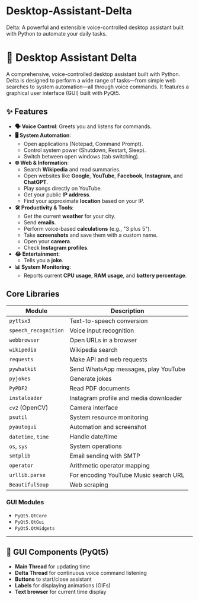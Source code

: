 # Desktop-Assistant-Delta
Delta: A powerful and extensible voice-controlled desktop assistant built with Python to automate your daily tasks.
# 🤖 Desktop Assistant Delta

A comprehensive, voice-controlled desktop assistant built with Python. Delta is designed to perform a wide range of tasks—from simple web searches to system automation—all through voice commands. It features a graphical user interface (GUI) built with PyQt5.

## ✨ Features

-   **🗣️ Voice Control**: Greets you and listens for commands.
-   **🖥️ System Automation**:
    -   Open applications (Notepad, Command Prompt).
    -   Control system power (Shutdown, Restart, Sleep).
    -   Switch between open windows (tab switching).
-   **🌐 Web & Information**:
    -   Search **Wikipedia** and read summaries.
    -   Open websites like **Google**, **YouTube**, **Facebook**, **Instagram**, and **ChatGPT**.
    -   Play songs directly on YouTube.
    -   Get your public **IP address**.
    -   Find your approximate **location** based on your IP.
-   **🛠️ Productivity & Tools**:
    -   Get the current **weather** for your city.
    -   Send **emails**.
    -   Perform voice-based **calculations** (e.g., "3 plus 5").
    -   Take **screenshots** and save them with a custom name.
    -   Open your **camera**.
    -   Check **Instagram profiles**.
-   **😂 Entertainment**:
    -   Tells you a **joke**.
-   **📊 System Monitoring**:
    -   Reports current **CPU usage**, **RAM usage**, and **battery percentage**.

## Core Libraries

| Module               | Description                                |
|----------------------|--------------------------------------------|
| `pyttsx3`            | Text-to-speech conversion                  |
| `speech_recognition` | Voice input recognition                    |
| `webbrowser`         | Open URLs in a browser                     |
| `wikipedia`          | Wikipedia search                           |
| `requests`           | Make API and web requests                  |
| `pywhatkit`          | Send WhatsApp messages, play YouTube       |
| `pyjokes`            | Generate jokes                             |
| `PyPDF2`             | Read PDF documents                         |
| `instaloader`        | Instagram profile and media downloader     |
| `cv2` (OpenCV)       | Camera interface                           |
| `psutil`             | System resource monitoring                 |
| `pyautogui`          | Automation and screenshot                  |
| `datetime`, `time`   | Handle date/time                           |
| `os`, `sys`          | System operations                          |
| `smtplib`            | Email sending with SMTP                    |
| `operator`           | Arithmetic operator mapping                |
| `urllib.parse`       | For encoding YouTube Music search URL      |
| `BeautifulSoup`      | Web scraping                               |

### GUI Modules

- `PyQt5.QtCore`
- `PyQt5.QtGui`
- `PyQt5.QtWidgets`

---

## 🧩 GUI Components (PyQt5)

- **Main Thread** for updating time
- **Delta Thread** for continuous voice command listening
- **Buttons** to start/close assistant
- **Labels** for displaying animations (GIFs)
- **Text browser** for current time display


